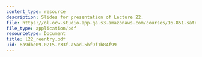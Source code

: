 ```yaml
---
content_type: resource
description: Slides for presentation of Lecture 22.
file: https://ol-ocw-studio-app-qa.s3.amazonaws.com/courses/16-851-satellite-engineering-fall-2003/6a9dbe090215c33fa5ad5bf9f1b84f99_l22_reentry.pdf
file_type: application/pdf
resourcetype: Document
title: l22_reentry.pdf
uid: 6a9dbe09-0215-c33f-a5ad-5bf9f1b84f99
---
```

